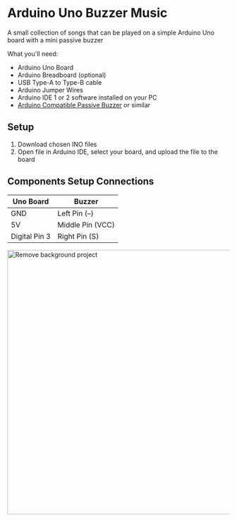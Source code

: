 # Arduino Uno Buzzer Music
A small collection of songs that can be played on a simple Arduino Uno board with a mini passive buzzer

What you'll need:
* Arduino Uno Board
* Arduino Breadboard (optional)
* USB Type-A to Type-B cable
* Arduino Jumper Wires
* Arduino IDE 1 or 2 software installed on your PC
* [Arduino Compatible Passive Buzzer](https://www.thegeekpub.com/wiki/sensor-wiki-ky-006-passive-piezo-buzzer-module/) or similar

## Setup
1. Download chosen INO files
2. Open file in Arduino IDE, select your board, and upload the file to the board

## Components Setup Connections
| Uno Board    | Buzzer         |
|--------------|----------------|
|GND           |Left Pin (–)    |
|5V            |Middle Pin (VCC)|
|Digital Pin 3 |Right Pin (S)   |

<img width="1376" height="599" alt="Remove background project" src="https://github.com/user-attachments/assets/0cf33765-f76a-439e-aee8-24d9d18de347" />
